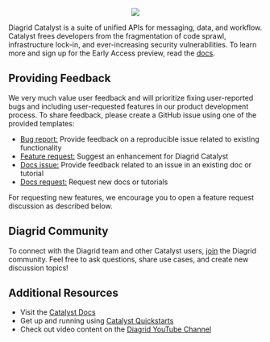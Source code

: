 <p align="center">
  <img src="./images/catalyst-logo.svg"/>
</p>

Diagrid Catalyst is a suite of unified APIs for messaging, data, and workflow. Catalyst frees developers from the fragmentation of code sprawl, infrastructure lock-in, and ever-increasing security vulnerabilities. To learn more and sign up for the Early Access preview, read the [docs](https://docs.diagrid.io/catalyst).

## Providing Feedback

We very much value user feedback and will prioritize fixing user-reported bugs and including user-requested features in our product development process. To share feedback, please create a GitHub issue using one of the provided templates:

* [Bug report:](https://github.com/diagridio/catalyst-feedback/issues/new?assignees=&labels=bug&projects=&template=bug_report.md&title=Bug+Report%3A+) Provide feedback on a reproducible issue related to existing functionality
* [Feature request:](https://github.com/diagridio/catalyst-feedback/issues/new?assignees=&labels=enhancement&projects=&template=feature_request.md&title=Feature+Request%3A+) Suggest an enhancement for Diagrid Catalyst
* [Docs issue:](https://github.com/diagridio/catalyst-feedback/issues/new?assignees=&labels=documentation&projects=&template=docs_issue.md&title=Docs+Issue%3A+) Provide feedback related to an issue in an existing doc or tutorial
* [Docs request:](https://github.com/diagridio/catalyst-feedback/issues/new?assignees=&labels=documentation&projects=&template=docs_request.md&title=Docs+Request%3A+) Request new docs or tutorials

For requesting new features, we encourage you to open a feature request discussion as described below.

## Diagrid Community

To connect with the Diagrid team and other Catalyst users, [join](https://diagrid.ws/community) the Diagrid community. Feel free to ask questions, share use cases, and create new discussion topics!


## Additional Resources

- Visit the [Catalyst Docs](https://docs.diagrid.io/catalyst)
- Get up and running using [Catalyst Quickstarts](https://github.com/diagridio/catalyst-quickstarts)
- Check out video content on the [Diagrid YouTube Channel](https://www.youtube.com/channel/UC72gm3SW9vuu6_TDukfd_Tg)
